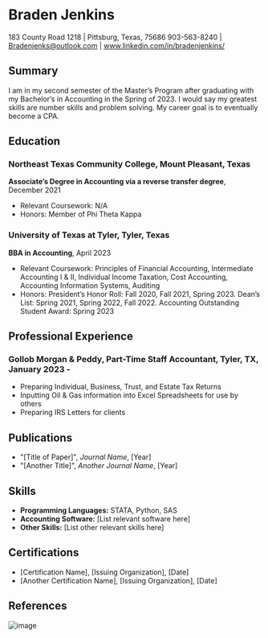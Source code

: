 # Braden Jenkins
183 County Road 1218 | Pittsburg, Texas, 75686
903-563-8240 | Bradenjenks@outlook.com | www.linkedin.com/in/bradenjenkins/
## Summary
I am in my second semester of the Master’s Program after graduating with my Bachelor’s in Accounting in the Spring of 2023. I would say my greatest skills are number skills and problem solving. My career goal is to eventually become a CPA.
## Education
### Northeast Texas Community College, Mount Pleasant, Texas
**Associate’s Degree in Accounting via a reverse transfer degree**, December 2021
- Relevant Coursework: N/A
- Honors: Member of Phi Theta Kappa
### University of Texas at Tyler, Tyler, Texas
**BBA in Accounting**, April 2023
- Relevant Coursework: Principles of Financial Accounting, Intermediate Accounting I & II, Individual Income Taxation, Cost Accounting, Accounting Information Systems, Auditing
- Honors: President’s Honor Roll: Fall 2020, Fall 2021, Spring 2023. Dean’s List: Spring 2021, Spring 2022, Fall 2022. Accounting Outstanding Student Award: Spring 2023
## Professional Experience
### Gollob Morgan & Peddy, Part-Time Staff Accountant, Tyler, TX, January 2023 - 
- Preparing Individual, Business, Trust, and Estate Tax Returns
- Inputting Oil & Gas information into Excel Spreadsheets for use by others
- Preparing IRS Letters for clients
## Publications
- "[Title of Paper]", *Journal Name*, [Year]
- "[Another Title]", *Another Journal Name*, [Year]
## Skills
- **Programming Languages:** STATA, Python, SAS
- **Accounting Software:** [List relevant software here]
- **Other Skills:** [List other relevant skills here]
## Certifications
- [Certification Name], [Issuing Organization], [Date]
- [Another Certification Name], [Issuing Organization], [Date]
## References

![image](https://github.com/BradenJenkins4/BradenJenkins4.github.io/assets/142950724/9a8b88fb-fe2c-4cbb-83e0-365fc5b49acd)

